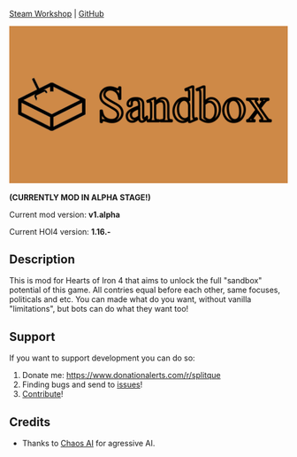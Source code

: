[Steam Workshop]() | [GitHub]()

![](.icon/thumbnail.png)

**(CURRENTLY MOD IN ALPHA STAGE!)**

Current mod version: **v1.alpha** 

Current HOI4 version: **1.16.-**

## Description

This is mod for Hearts of Iron 4 that aims to unlock the full "sandbox" potential of this game. All contries equal before each other, same focuses, politicals and etc. You can made what do you want, without vanilla "limitations", but bots can do what they want too!

## Support

If you want to support development you can do so:

1. Donate me: https://www.donationalerts.com/r/splitque
2. Finding bugs and send to [issues]()!
3. [Contribute](https://docs.github.com/en/get-started/exploring-projects-on-github/contributing-to-a-project)!

## Credits

- Thanks to [Chaos AI](https://steamcommunity.com/sharedfiles/filedetails/?id=1293066839) for agressive AI.